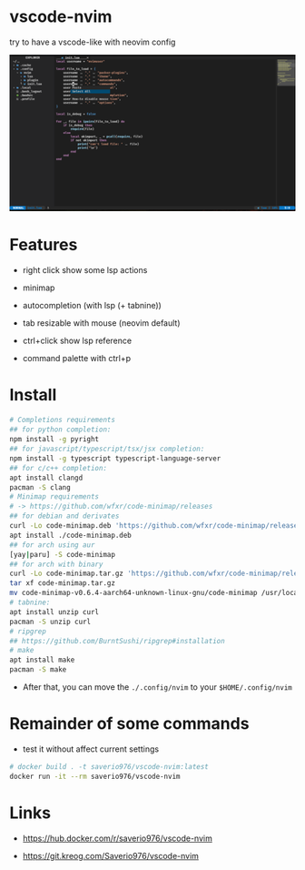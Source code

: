 # vscode-nvim

try to have a vscode-like with neovim config

![current-nvim](/assets/current-nvim.png)

# Features

- right click show some lsp actions

- minimap

- autocompletion (with lsp (+ tabnine))

- tab resizable with mouse (neovim default)

- ctrl+click show lsp reference

- command palette with ctrl+p

# Install

```bash
# Completions requirements
## for python completion:
npm install -g pyright
## for javascript/typescript/tsx/jsx completion:
npm install -g typescript typescript-language-server
## for c/c++ completion:
apt install clangd
pacman -S clang
# Minimap requirements
# -> https://github.com/wfxr/code-minimap/releases
## for debian and derivates
curl -Lo code-minimap.deb 'https://github.com/wfxr/code-minimap/releases/download/v0.6.4/code-minimap-musl_0.6.4_amd64.deb'
apt install ./code-minimap.deb
## for arch using aur
[yay|paru] -S code-minimap
## for arch with binary
curl -Lo code-minimap.tar.gz 'https://github.com/wfxr/code-minimap/releases/download/v0.6.4/code-minimap-v0.6.4-aarch64-unknown-linux-gnu.tar.gz'
tar xf code-minimap.tar.gz
mv code-minimap-v0.6.4-aarch64-unknown-linux-gnu/code-minimap /usr/local/bin/code-minimap
# tabnine:
apt install unzip curl
pacman -S unzip curl
# ripgrep
## https://github.com/BurntSushi/ripgrep#installation
# make
apt install make
pacman -S make
```

- After that, you can move the `./.config/nvim` to your `$HOME/.config/nvim`

# Remainder of some commands

- test it without affect current settings

```bash
# docker build . -t saverio976/vscode-nvim:latest
docker run -it --rm saverio976/vscode-nvim
```

# Links

- https://hub.docker.com/r/saverio976/vscode-nvim

- https://git.kreog.com/Saverio976/vscode-nvim
